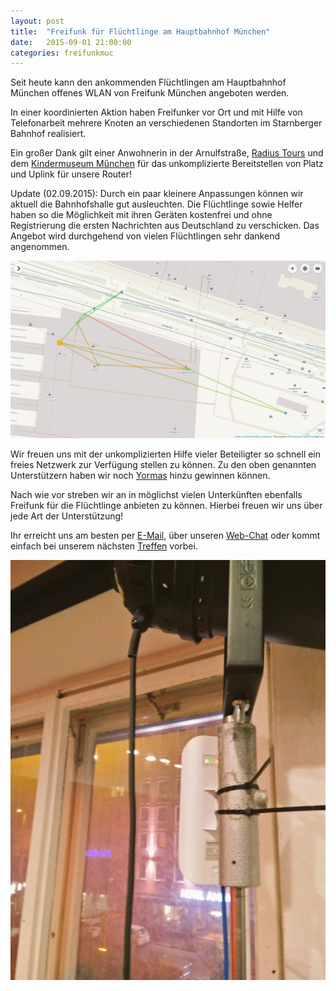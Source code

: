 ```yaml
---
layout: post
title:  "Freifunk für Flüchtlinge am Hauptbahnhof München"
date:   2015-09-01 21:00:00
categories: freifunkmuc
---
```


Seit heute kann den ankommenden Flüchtlingen am Hauptbahnhof München offenes WLAN von Freifunk München angeboten werden.

In einer koordinierten Aktion haben Freifunker vor Ort und mit Hilfe von Telefonarbeit mehrere Knoten an verschiedenen Standorten im Starnberger Bahnhof realisiert.

Ein großer Dank gilt einer Anwohnerin in der Arnulfstraße, [Radius Tours](http://www.radiustours.com) und dem [Kindermuseum München](http://www.kindermuseum-muenchen.de/) für das unkomplizierte Bereitstellen von Platz und Uplink für unsere Router!

Update (02.09.2015):
Durch ein paar kleinere Anpassungen können wir aktuell die Bahnhofshalle gut ausleuchten. Die Flüchtlinge sowie Helfer haben so die Möglichkeit mit ihren Geräten kostenfrei und ohne Registrierung die ersten Nachrichten aus Deutschland zu verschicken. Das Angebot wird durchgehend von vielen Flüchtlingen sehr dankend angenommen.

![Hbf Setup](/assets/posts/2015-09-01-ffmuc-setup-hbf-02.png)


Wir freuen uns mit der unkomplizierten Hilfe vieler Beteiligter so schnell ein freies Netzwerk zur Verfügung stellen zu können. Zu den oben genannten Unterstützern haben wir noch [Yormas](http://www.yormas.de/) hinzu gewinnen können.

Nach wie vor streben wir an in möglichst vielen Unterkünften ebenfalls Freifunk für die Flüchtlinge anbieten zu können. Hierbei freuen wir uns über jede Art der Unterstützung!

Ihr erreicht uns am besten per [E-Mail][email], über unseren [Web-Chat][irc] oder kommt einfach bei unserem nächsten [Treffen][treffen] vorbei.

![Linkstrecke zur Nachbarin](/assets/posts/2015-09-01-setup-hbf-link.jpg)


[irc]: https://webirc.darkfasel.net/#freifunk
[email]: mailto:muenchen@freifunk.net
[treffen]: http://freifunkmuc.github.io/mitmachen/

